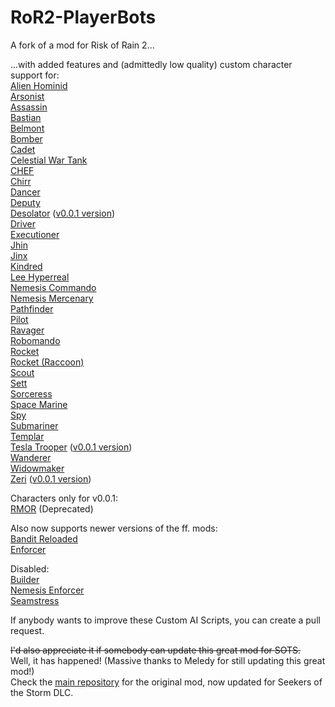 # RoR2-PlayerBots
A fork of a mod for Risk of Rain 2...  

...with added features and (admittedly low quality) custom character support for:  
[Alien Hominid](https://thunderstore.io/package/TheTimesweeper/Alien_Hominid/)  
[Arsonist](https://thunderstore.io/package/PopcornFactory/Arsonist_Mod/)  
[Assassin](https://thunderstore.io/package/HasteReapr/AssassinMod/)  
[Bastian](https://thunderstore.io/package/TeamSillyGuy/Bastian/)  
[Belmont](https://thunderstore.io/package/public_ParticleSystem/Belmont/)  
[Bomber](https://thunderstore.io/package/Dragonyck/Bomber/)  
[Cadet](https://thunderstore.io/package/tsuyoikenko/Cadet/)  
[Celestial War Tank](https://thunderstore.io/package/CheeseWithHoles/Celestial_War_Tank/)  
[CHEF](https://thunderstore.io/package/Gnome/ChefMod/)  
[Chirr](https://thunderstore.io/package/TeamMoonstorm/Starstorm2/)  
[Dancer](https://thunderstore.io/package/nayDPz/Dancer/)  
[Deputy](https://thunderstore.io/package/Bog/Deputy/)  
[Desolator](https://thunderstore.io/package/TheTimesweeper/Red_Alert/) ([v0.0.1 version](https://thunderstore.io/package/TheTimesweeper/Tesla_Trooper/))  
[Driver](https://thunderstore.io/package/public_ParticleSystem/Driver/)  
[Executioner](https://thunderstore.io/package/TeamMoonstorm/Starstorm2/)  
[Jhin](https://thunderstore.io/package/SeroRonin/Jhin/)  
[Jinx](https://thunderstore.io/package/lemonlust/JinxMod/)  
[Kindred](https://thunderstore.io/c/riskofrain2/p/DragonycksModdingComms/Kindred/)  
[Lee Hyperreal](https://thunderstore.io/package/PopcornFactory/Lee_Hyperreal/)    
[Nemesis Commando](https://thunderstore.io/package/TeamMoonstorm/Starstorm2/)   
[Nemesis Mercenary](https://thunderstore.io/package/TeamMoonstorm/Starstorm2/)  
[Pathfinder](https://thunderstore.io/package/Bog/Pathfinder/)  
[Pilot](https://thunderstore.io/package/EnforcerGang/Pilot/)  
[Ravager](https://thunderstore.io/package/rob_gaming/Ravager/)  
[Robomando](https://thunderstore.io/c/riskofrain2/p/The_Bozos/RobomandoMod/)  
[Rocket](https://thunderstore.io/package/EnforcerGang/Rocket/)   
[Rocket (Raccoon)](https://thunderstore.io/package/VCR/RocketRaccoon/)  
[Scout](https://thunderstore.io/package/tsuyoikenko/Scout/)  
[Sett](https://thunderstore.io/package/lemonlust/SettMod/)  
[Sorceress](https://thunderstore.io/package/Frosthex/SorceressMod/)  
[Space Marine](https://thunderstore.io/package/DragonycksModdingComms/SpaceMarine/)   
[Spy](https://thunderstore.io/package/tsuyoikenko/Spy/)   
[Submariner](https://thunderstore.io/package/tsuyoikenko/Submariner/)   
[Templar](https://thunderstore.io/package/prodzpod/TemplarReturnsReturns/)  
[Tesla Trooper](https://thunderstore.io/package/TheTimesweeper/Red_Alert/) ([v0.0.1 version](https://thunderstore.io/package/TheTimesweeper/Tesla_Trooper/))  
[Wanderer](https://thunderstore.io/package/tsuyoikenko/Wanderer/)  
[Widowmaker](https://thunderstore.io/package/DragonycksModdingComms/Widowmaker/)  
[Zeri](https://thunderstore.io/package/DragonycksModdingComms/Zeri/) ([v0.0.1 version](https://thunderstore.io/package/Team_Pepega/Zeri/))  

Characters only for v0.0.1:  
[RMOR](https://thunderstore.io/package/MoriyaFaith/RMOR_REFORGED/) (Deprecated)  

Also now supports newer versions of the ff. mods:  
[Bandit Reloaded](https://thunderstore.io/package/Dragonyck/BanditReloaded/)  
[Enforcer](https://thunderstore.io/package/EnforcerGang/Enforcer/)  

Disabled:  
[Builder](https://thunderstore.io/package/DragonycksModdingComms/Builder/)  
[Nemesis Enforcer](https://thunderstore.io/package/EnforcerGang/Enforcer/)  
[Seamstress](https://thunderstore.io/package/tsuyoikenko/Seamstress/)  

If anybody wants to improve these Custom AI Scripts, you can create a pull request.

~~I'd also appreciate it if somebody can update this great mod for SOTS.~~  
Well, it has happened! (Massive thanks to Meledy for still updating this great mod!)  
Check the [main repository](https://github.com/Melledy/RoR2-PlayerBots) for the original mod, now updated for Seekers of the Storm DLC.
